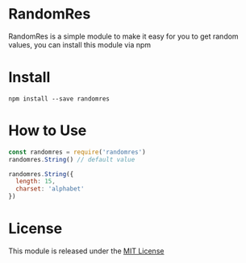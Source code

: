# RandomRes
RandomRes is a simple module to make it easy for you to get random values, you can install this module via npm

# Install
``` npm install --save randomres ```

# How to Use
``` javascript
const randomres = require('randomres')
randomres.String() // default value

randomres.String({
  length: 15,
  charset: 'alphabet'
})
```

# License
This module is released under the [MIT License](https://github.com/febriadj/randomres-module/blob/master/LICENSE)